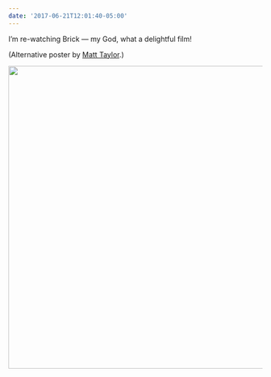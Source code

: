 ```yaml
---
date: '2017-06-21T12:01:40-05:00'
---
```

I’m re-watching Brick — my God, what a delightful film!

(Alternative poster by [Matt Taylor](https://alternativemovieposters.com/amp/matt-taylor-by-matt-taylor/).)

<img src="uploads/2017/260595b772.jpg" width="600" height="600" style="height: auto" />
